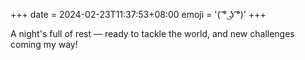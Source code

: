 +++
date = 2024-02-23T11:37:53+08:00
emoji = '( ͡° ͜ʖ ͡°)'
+++

A night's full of rest — ready to tackle the world, and new challenges coming my way!
